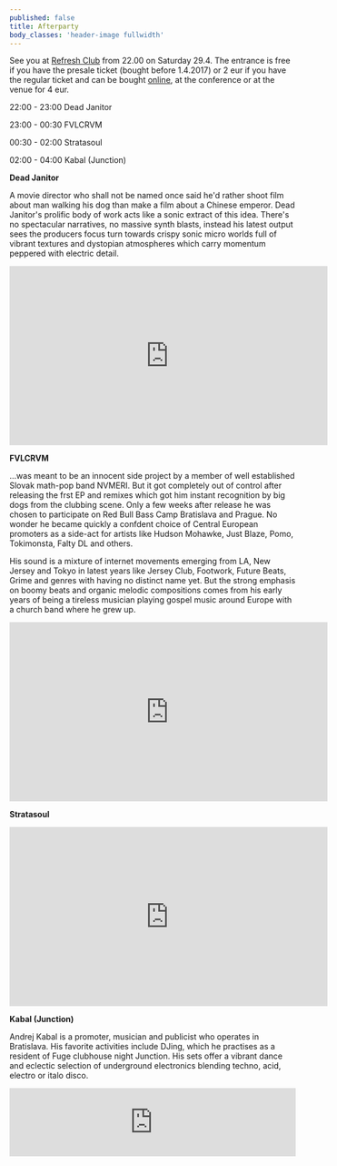 ```yaml
---
published: false
title: Afterparty
body_classes: 'header-image fullwidth'
---
```


See you at [Refresh Club](https://www.google.sk/maps/place/RE:FRESH+music+club+%26+restaurant/@48.1426876,17.1042189,17z/data=!3m1!4b1!4m5!3m4!1s0x476c895d3600526d:0x227e556b66efc568!8m2!3d48.1426876!4d17.1064076?hl=en) from 22.00 on Saturday 29.4. The entrance is free if you have the presale ticket (bought before 1.4.2017) or 2 eur if you have the regular ticket and can be bought [online](https://ti.to/sensorium2017/sensorium2017), at the conference or at the venue for 4 eur. 

22:00 - 23:00 Dead Janitor

23:00 - 00:30 FVLCRVM

00:30 - 02:00 Stratasoul

02:00 - 04:00 Kabal (Junction)

**Dead Janitor**

A movie director who shall not be named once said he'd rather shoot film about man walking his dog than make a film about a Chinese emperor. Dead Janitor's prolific body of work acts like a sonic extract of this idea. There's no spectacular narratives, no massive synth blasts, instead his latest output sees the producers focus turn towards crispy sonic micro worlds full of vibrant textures and dystopian atmospheres which carry momentum peppered with electric detail.


<iframe width="560" height="315" src="https://www.youtube.com/embed/QbU_eyeGqps" frameborder="0" allowfullscreen></iframe>

**FVLCRVM**

…was meant to be an innocent side project by a member of well established Slovak math-pop band NVMERI. But it got completely out of control after releasing the frst EP and remixes which got him instant recognition by big dogs from the clubbing scene. Only a few weeks after release he was chosen to participate on Red Bull Bass Camp Bratislava and Prague. No wonder he became quickly a confdent choice of Central European promoters as a side-act for artists like Hudson Mohawke, Just Blaze, Pomo, Tokimonsta, Falty DL and others.

His sound is a mixture of internet movements emerging from LA, New Jersey and Tokyo in latest years like Jersey Club, Footwork, Future Beats, Grime and genres with having no distinct name yet. But the strong emphasis on boomy beats and organic melodic compositions comes from his early years of being a tireless musician playing gospel music around Europe with a church band where he grew up.

<iframe width="560" height="315" src="https://www.youtube.com/embed/kkhjGOQUHsE" frameborder="0" allowfullscreen></iframe>

**Stratasoul**

<iframe width="560" height="315" src="https://www.youtube.com/embed/oglCsxFQOQg" frameborder="0" allowfullscreen></iframe>

**Kabal (Junction)**

Andrej Kabal is a promoter, musician and publicist who operates in Bratislava. His favorite activities include DJing, which he practises as a resident of Fuge clubhouse night Junction. His sets offer a vibrant dance and eclectic selection of underground electronics blending  techno, acid, electro or italo disco.

<iframe width="100%" height="120" src="https://www.mixcloud.com/widget/iframe/?feed=https%3A%2F%2Fwww.mixcloud.com%2Fjacqueskustod%2Frehearsal%2F&hide_cover=1&light=1" frameborder="0"></iframe>
